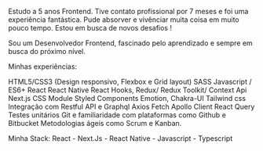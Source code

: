 Estudo a 5 anos Frontend. Tive contato profissional por 7 meses e foi uma experiência fantástica. Pude absorver e vivênciar muita coisa em muito pouco tempo. Estou em busca de novos desafios !

Sou um Desenvolvedor Frontend, fascinado pelo aprendizado e sempre em busca do próximo nível.

Minhas experiências:

HTML5/CSS3 (Design responsivo, Flexbox e Grid layout)
SASS
Javascript / ES6+
React
React Native
React Hooks, 
Redux/ Redux Toolkit/ Context Api
Next.js 
CSS Module
Styled Components
Emotion, 
Chakra-UI
Tailwind css
Integração com Restful API e Graphql
Axios 
Fetch
Apollo Client 
React Query
Testes unitários
Git e familiaridade com plataformas como Github e Bitbucket 
Metodologias ágeis como Scrum e Kanban. 

Minha Stack: React - Next.Js - React Native - Javascript - Typescript
